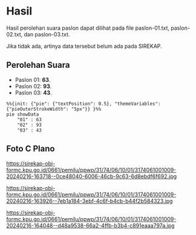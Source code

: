# Hasil

Hasil perolehan suara paslon dapat dilihat pada file paslon-01.txt, paslon-02.txt, dan paslon-03.txt.

Jika tidak ada, artinya data tersebut belum ada pada SIREKAP.

## Perolehan Suara

 * Paslon 01: **63**.
 * Paslon 02: **93**.
 * Paslon 03: **43**.

```mermaid
%%{init: {"pie": {"textPosition": 0.5}, "themeVariables": {"pieOuterStrokeWidth": "5px"}} }%%
pie showData
    "01" : 63
    "02" : 93
    "03" : 43
```
## Foto C Plano

https://sirekap-obj-formc.kpu.go.id/0661/pemilu/ppwp/31/74/06/10/01/3174061001009-20240216-163718--0ce48040-6006-46cb-9c63-6d8ebdf6f692.jpg

https://sirekap-obj-formc.kpu.go.id/0661/pemilu/ppwp/31/74/06/10/01/3174061001009-20240216-163926--7eb1a184-3ebf-4c6f-b4cb-b44f2b584323.jpg

https://sirekap-obj-formc.kpu.go.id/0661/pemilu/ppwp/31/74/06/10/01/3174061001009-20240216-164048--d48a9538-66a2-4ffb-b3b4-c891eaaa797a.jpg

